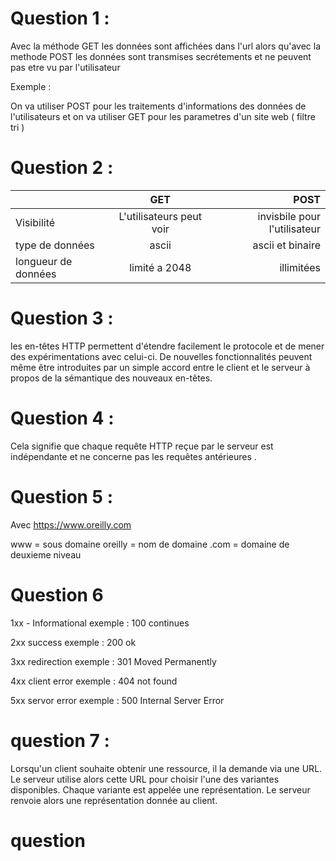 # Question 1 :

Avec la méthode GET les données sont affichées dans l'url alors qu'avec 
la methode POST les données sont transmises secrétements et ne peuvent pas etre vu par l'utilisateur

Exemple :

On va utiliser POST pour les traitements d'informations des données de l'utilisateurs 
et on va utiliser GET pour les parametres d'un site web ( filtre tri ) 

# Question 2 :

|   		   | GET	     	      | POST   |
| :--------------- |:---------------:	      | -----: |
| Visibilité  	   | L'utilisateurs peut voir | invisbile pour l'utilisateur   	|
| type de données  | ascii             |   ascii et binaire |
| longueur de données  | limité a 2048          |    illimitées |

# Question 3 :

 les en-têtes HTTP permettent d'étendre facilement le protocole et de mener des expérimentations avec celui-ci. 
De nouvelles fonctionnalités peuvent même être introduites par un simple accord 
entre le client et le serveur à propos de la sémantique des nouveaux en-têtes.

# Question 4 :

Cela signifie que chaque requête HTTP reçue par le serveur est indépendante et 
ne concerne pas les requêtes antérieures .

# Question 5 : 

Avec https://www.oreilly.com

www = sous domaine
oreilly = nom de domaine 
.com = domaine de deuxieme niveau

# Question 6 

1xx - Informational
exemple : 100 continues

2xx success
exemple : 200 ok

3xx redirection
exemple : 301 Moved Permanently

4xx client error
exemple : 404 not found

5xx servor error 
exemple : 500 Internal Server Error

# question 7 :

Lorsqu'un client souhaite obtenir une ressource, il la demande via une URL. Le serveur utilise alors cette URL pour choisir l'une des variantes disponibles. 
Chaque variante est appelée une représentation. Le serveur renvoie alors une représentation donnée au client.

# question 
